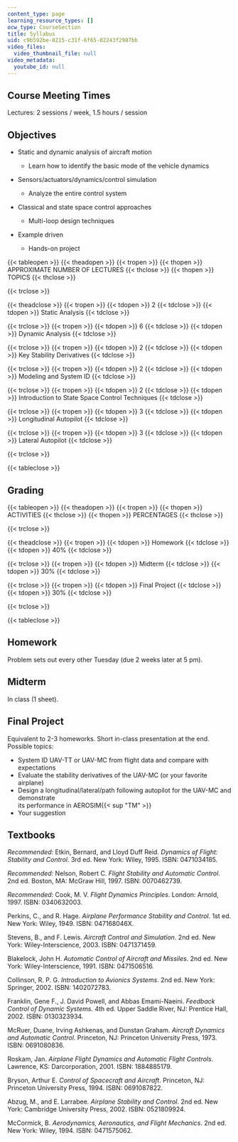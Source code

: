 ```yaml
---
content_type: page
learning_resource_types: []
ocw_type: CourseSection
title: Syllabus
uid: c9b592be-0215-c31f-6f65-02243f2987bb
video_files:
  video_thumbnail_file: null
video_metadata:
  youtube_id: null
---
```


Course Meeting Times
--------------------

Lectures: 2 sessions / week, 1.5 hours / session

Objectives
----------

*   Static and dynamic analysis of aircraft motion
    *   Learn how to identify the basic mode of the vehicle dynamics  
          
        
*   Sensors/actuators/dynamics/control simulation
    *   Analyze the entire control system  
          
        
*   Classical and state space control approaches
    *   Multi-loop design techniques  
          
        
*   Example driven
    *   Hands-on project

{{< tableopen >}}
{{< theadopen >}}
{{< tropen >}}
{{< thopen >}}
APPROXIMATE NUMBER OF LECTURES
{{< thclose >}}
{{< thopen >}}
TOPICS
{{< thclose >}}

{{< trclose >}}

{{< theadclose >}}
{{< tropen >}}
{{< tdopen >}}
2
{{< tdclose >}}
{{< tdopen >}}
Static Analysis
{{< tdclose >}}

{{< trclose >}}
{{< tropen >}}
{{< tdopen >}}
6
{{< tdclose >}}
{{< tdopen >}}
Dynamic Analysis
{{< tdclose >}}

{{< trclose >}}
{{< tropen >}}
{{< tdopen >}}
2
{{< tdclose >}}
{{< tdopen >}}
Key Stability Derivatives
{{< tdclose >}}

{{< trclose >}}
{{< tropen >}}
{{< tdopen >}}
2
{{< tdclose >}}
{{< tdopen >}}
Modeling and System ID
{{< tdclose >}}

{{< trclose >}}
{{< tropen >}}
{{< tdopen >}}
2
{{< tdclose >}}
{{< tdopen >}}
Introduction to State Space Control Techniques
{{< tdclose >}}

{{< trclose >}}
{{< tropen >}}
{{< tdopen >}}
3
{{< tdclose >}}
{{< tdopen >}}
Longitudinal Autopilot
{{< tdclose >}}

{{< trclose >}}
{{< tropen >}}
{{< tdopen >}}
3
{{< tdclose >}}
{{< tdopen >}}
Lateral Autopilot
{{< tdclose >}}

{{< trclose >}}

{{< tableclose >}}

Grading
-------

{{< tableopen >}}
{{< theadopen >}}
{{< tropen >}}
{{< thopen >}}
ACTIVITIES
{{< thclose >}}
{{< thopen >}}
PERCENTAGES
{{< thclose >}}

{{< trclose >}}

{{< theadclose >}}
{{< tropen >}}
{{< tdopen >}}
Homework
{{< tdclose >}}
{{< tdopen >}}
40%
{{< tdclose >}}

{{< trclose >}}
{{< tropen >}}
{{< tdopen >}}
Midterm
{{< tdclose >}}
{{< tdopen >}}
30%
{{< tdclose >}}

{{< trclose >}}
{{< tropen >}}
{{< tdopen >}}
Final Project
{{< tdclose >}}
{{< tdopen >}}
30%
{{< tdclose >}}

{{< trclose >}}

{{< tableclose >}}

Homework
--------

Problem sets out every other Tuesday (due 2 weeks later at 5 pm).

Midterm
-------

In class (1 sheet).

Final Project
-------------

Equivalent to 2-3 homeworks. Short in-class presentation at the end. Possible topics:

*   System ID UAV-TT or UAV-MC from flight data and compare with expectations
*   Evaluate the stability derivatives of the UAV-MC (or your favorite airplane)
*   Design a longitudinal/lateral/path following autopilot for the UAV-MC and demonstrate  
    its performance in AEROSIM{{< sup "TM" >}}
*   Your suggestion

Textbooks
---------

_Recommended:_ Etkin, Bernard, and Lloyd Duff Reid. _Dynamics of Flight: Stability and Control_. 3rd ed. New York: Wiley, 1995. ISBN: 0471034185.

_Recommended:_ Nelson, Robert C. _Flight Stability and Automatic Control_. 2nd ed. Boston, MA: McGraw Hill, 1997. ISBN: 0070462739.

_Recommended:_ Cook, M. V. _Flight Dynamics Principles_. London: Arnold, 1997. ISBN: 0340632003.

Perkins, C., and R. Hage. _Airplane Performance Stability and Control_. 1st ed. New York: Wiley, 1949. ISBN: 047168046X.

Stevens, B., and F. Lewis. _Aircraft Control and Simulation_. 2nd ed. New York: Wiley-Interscience, 2003. ISBN: 0471371459.

Blakelock, John H. _Automatic Control of Aircraft and Missiles_. 2nd ed. New York: Wiley-Interscience, 1991. ISBN: 0471506516.

Collinson, R. P. G. _Introduction to Avionics Systems_. 2nd ed. New York: Springer, 2002. ISBN: 1402072783.

Franklin, Gene F., J. David Powell, and Abbas Emami-Naeini. _Feedback Control of Dynamic Systems_. 4th ed. Upper Saddle River, NJ: Prentice Hall, 2002. ISBN: 0130323934.

McRuer, Duane, Irving Ashkenas, and Dunstan Graham. _Aircraft Dynamics and Automatic Control_. Princeton, NJ: Princeton University Press, 1973. ISBN: 0691080836.

Roskam, Jan. _Airplane Flight Dynamics and Automatic Flight Controls_. Lawrence, KS: Darcorporation, 2001. ISBN: 1884885179.

Bryson, Arthur E. _Control of Spacecraft and Aircraft_. Princeton, NJ: Princeton University Press, 1994. ISBN: 0691087822.

Abzug, M., and E. Larrabee. _Airplane Stability and Control_. 2nd ed. New York: Cambridge University Press, 2002. ISBN: 0521809924.

McCormick, B. _Aerodynamics, Aeronautics, and Flight Mechanics_. 2nd ed. New York: Wiley, 1994. ISBN: 0471575062.